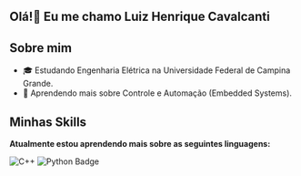 ## Olá!👋 Eu me chamo Luiz Henrique Cavalcanti

## Sobre mim

- 🎓 Estudando Engenharia Elétrica na Universidade Federal de Campina Grande.
- 🌱 Aprendendo mais sobre Controle e Automação (Embedded Systems).

## Minhas Skills

**Atualmente estou aprendendo mais sobre as seguintes linguagens:**

![C++](https://img.shields.io/badge/-C++-333333?style=flat&logo=C%2B%2B&logoColor=00599C)
![Python Badge](https://img.shields.io/badge/Python-3776AB?style=for-the-badge&logo=python&logoColor=white)


